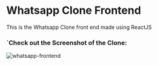 # Whatsapp Clone Frontend
This is the Whatsapp Clone front end made using ReactJS

### `Check out the Screenshot of the Clone:

![whatsapp-frontend](https://user-images.githubusercontent.com/67573427/142775032-805ac474-ac53-49e7-85ae-1c36ae54c481.png)
